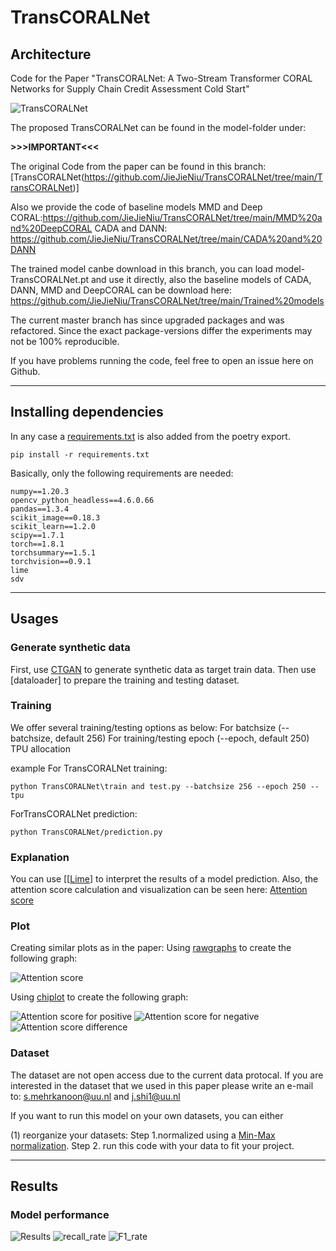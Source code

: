 # TransCORALNet
## Architecture
Code for the Paper "TransCORALNet: A Two-Stream Transformer CORAL Networks for Supply Chain Credit Assessment Cold Start" 

![TransCORALNet](artchi.png)

The proposed TransCORALNet can be found in the model-folder under: 

**>>>IMPORTANT<<<**

The original Code from the paper can be found in this branch:[TransCORALNet(https://github.com/JieJieNiu/TransCORALNet/tree/main/TransCORALNet)]


Also we provide the code of baseline models MMD and Deep CORAL:https://github.com/JieJieNiu/TransCORALNet/tree/main/MMD%20and%20DeepCORAL
CADA and DANN: https://github.com/JieJieNiu/TransCORALNet/tree/main/CADA%20and%20DANN


The trained model canbe download in this branch, you can load model-TransCORALNet.pt and use it directly, also the baseline models of CADA, DANN, MMD and DeepCORAL can be download here:  https://github.com/JieJieNiu/TransCORALNet/tree/main/Trained%20models

The current master branch has since upgraded packages and was refactored. Since the exact package-versions differ the experiments may not be 100% reproducible.

If you have problems running the code, feel free to open an issue here on Github.

---

## Installing dependencies
In any case a [requirements.txt](requirements.txt) is also added from the poetry export.
```
pip install -r requirements.txt
```

Basically, only the following requirements are needed:
```
numpy==1.20.3
opencv_python_headless==4.6.0.66
pandas==1.3.4
scikit_image==0.18.3
scikit_learn==1.2.0
scipy==1.7.1
torch==1.8.1
torchsummary==1.5.1
torchvision==0.9.1
lime
sdv
```
---

## Usages
### Generate synthetic data
First, use [CTGAN](https://github.com/JieJieNiu/TransCORALNet/tree/main/%20Synthetic%20target%20training%20and%20DataLoader) to generate synthetic data as target train data. Then use [dataloader] to prepare the training and testing dataset.


### Training
We offer several training/testing options as below:
For batchsize (--batchsize, default 256)
For training/testing epoch (--epoch, default 250)
TPU allocation 


example
For TransCORALNet training:
```
python TransCORALNet\train and test.py --batchsize 256 --epoch 250 --tpu
```
ForTransCORALNet prediction:
```
python TransCORALNet/prediction.py
```

### Explanation
You can use [[[Lime](https://github.com/JieJieNiu/TransCORALNet/tree/main/LIME)] to interpret the results of a model prediction. 
Also, the attention score calculation and visualization can be seen here: [Attention score](https://github.com/JieJieNiu/TransCORALNet/blob/main/TransCORALNet/Attention%20score%20results.py)


### Plot

Creating similar plots as in the paper: 
Using [rawgraphs](https://www.rawgraphs.io/) to create the following graph:

![Attention score](viz.jpeg)

Using [chiplot](https://www.chiplot.online/) to create the following graph:

![Attention score for positive](pos.png)
![Attention score for negative](neg.png)
![Attention score difference](diff.png)

### Dataset
The dataset are not open access due to the current data protocal. If you are interested in the dataset that we used in this paper please write an e-mail to: s.mehrkanoon@uu.nl and j.shi1@uu.nl 

If you want to run this model on your own datasets, you can either

(1) reorganize your datasets: Step 1.normalized using a [Min-Max normalization](https://en.wikipedia.org/wiki/Feature_scaling#Rescaling_(min-max_normalization)). Step 2. run this code with your data to fit your project.

---


## Results
### Model performance
![Results](results.png)
![recall_rate](recall_rate.png)
![F1_rate](f1_rate.png)

